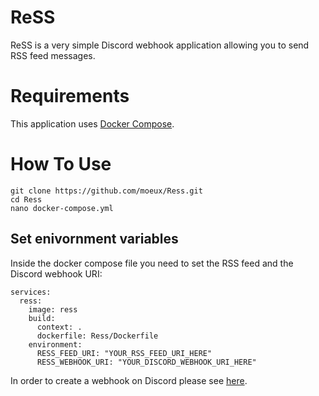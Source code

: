 # ReSS

ReSS is a very simple Discord webhook application allowing you to send RSS feed messages.

# Requirements
This application uses [Docker Compose](https://docs.docker.com/compose/install/).

# How To Use
```shell
git clone https://github.com/moeux/Ress.git
cd Ress
nano docker-compose.yml
```
## Set enivornment variables
Inside the docker compose file you need to set the RSS feed and the Discord webhook URI:
```docker
services:
  ress:
    image: ress
    build:
      context: .
      dockerfile: Ress/Dockerfile
    environment:
      RESS_FEED_URI: "YOUR_RSS_FEED_URI_HERE"
      RESS_WEBHOOK_URI: "YOUR_DISCORD_WEBHOOK_URI_HERE"
```
In order to create a webhook on Discord please see [here](https://support.discord.com/hc/en-us/articles/228383668-Intro-to-Webhooks).

